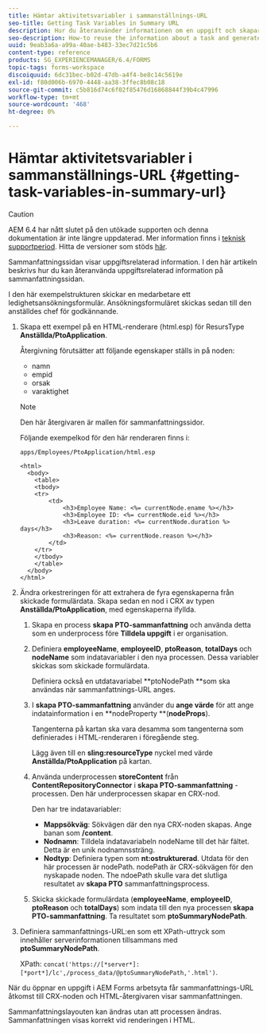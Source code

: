```yaml
---
title: Hämtar aktivitetsvariabler i sammanställnings-URL
seo-title: Getting Task Variables in Summary URL
description: Hur du återanvänder informationen om en uppgift och skapar en sammanfattande URL för att sammanfatta eller beskriva en uppgift.
seo-description: How-to reuse the information about a task and generate a Summary URL to summarize or describe a task.
uuid: 9eab3a6a-a99a-40ae-b483-33ec7d21c5b6
content-type: reference
products: SG_EXPERIENCEMANAGER/6.4/FORMS
topic-tags: forms-workspace
discoiquuid: 6dc31bec-b02d-47db-a4f4-be8c14c5619e
exl-id: f80d006b-6970-4448-aa38-3ffec8b08c18
source-git-commit: c5b816d74c6f02f85476d16868844f39b4c47996
workflow-type: tm+mt
source-wordcount: '468'
ht-degree: 0%

---
```


# Hämtar aktivitetsvariabler i sammanställnings-URL {#getting-task-variables-in-summary-url}

>[!CAUTION]
>
>AEM 6.4 har nått slutet på den utökade supporten och denna dokumentation är inte längre uppdaterad. Mer information finns i [teknisk supportperiod](https://helpx.adobe.com/support/programs/eol-matrix.html). Hitta de versioner som stöds [här](https://experienceleague.adobe.com/docs/).

Sammanfattningssidan visar uppgiftsrelaterad information. I den här artikeln beskrivs hur du kan återanvända uppgiftsrelaterad information på sammanfattningssidan.

I den här exempelstrukturen skickar en medarbetare ett ledighetsansökningsformulär. Ansökningsformuläret skickas sedan till den anställdes chef för godkännande.

1. Skapa ett exempel på en HTML-renderare (html.esp) för ResursType **Anställda/PtoApplication**.

   Återgivning förutsätter att följande egenskaper ställs in på noden:

   * namn
   * empid
   * orsak
   * varaktighet

   >[!NOTE]
   >
   >Den här återgivaren är mallen för sammanfattningssidor.

   Följande exempelkod för den här renderaren finns i:

   `apps/Employees/PtoApplication/html.esp`

   ```
   <html>
     <body>
       <table>
       <tbody>
       <tr>
           <td>
               <h3>Employee Name: <%= currentNode.ename %></h3>
               <h3>Employee ID: <%= currentNode.eid %></h3>
               <h3>Leave duration: <%= currentNode.duration %> days</h3>
               <h3>Reason: <%= currentNode.reason %></h3>
           </td>
       </tr>
       </tbody>
       </table>
     </body>
   </html>
   ```

1. Ändra orkestreringen för att extrahera de fyra egenskaperna från skickade formulärdata. Skapa sedan en nod i CRX av typen **Anställda/PtoApplication**, med egenskaperna ifyllda.

   1. Skapa en process **skapa PTO-sammanfattning** och använda detta som en underprocess före **Tilldela uppgift** i er organisation.
   1. Definiera **employeeName**, **employeeID**, **ptoReason**, **totalDays** och **nodeName** som indatavariabler i den nya processen. Dessa variabler skickas som skickade formulärdata.

      Definiera också en utdatavariabel **ptoNodePath **som ska användas när sammanfattnings-URL anges.

   1. I **skapa PTO-sammanfattning** använder du **ange värde** för att ange indatainformation i en **nodeProperty **(**nodeProps**).

      Tangenterna på kartan ska vara desamma som tangenterna som definierades i HTML-renderaren i föregående steg.

      Lägg även till en **sling:resourceType** nyckel med värde **Anställda/PtoApplication** på kartan.

   1. Använda underprocessen **storeContent** från **ContentRepositoryConnector** i **skapa PTO-sammanfattning** -processen. Den här underprocessen skapar en CRX-nod.

      Den har tre indatavariabler:

      * **Mappsökväg**: Sökvägen där den nya CRX-noden skapas. Ange banan som **/content**.
      * **Nodnamn**: Tilldela indatavariabeln nodeName till det här fältet. Detta är en unik nodnamnssträng.
      * **Nodtyp**: Definiera typen som **nt:ostrukturerad**. Utdata för den här processen är nodePath. nodePath är CRX-sökvägen för den nyskapade noden. The ndoePath skulle vara det slutliga resultatet av **skapa PTO** sammanfattningsprocess.
   1. Skicka skickade formulärdata (**employeeName**, **employeeID**, **ptoReason** och **totalDays**) som indata till den nya processen **skapa PTO-sammanfattning**. Ta resultatet som **ptoSummaryNodePath**.


1. Definiera sammanfattnings-URL:en som ett XPath-uttryck som innehåller serverinformationen tillsammans med **ptoSummaryNodePath**.

   XPath: `concat('https://[*server*]:[*port*]/lc',/process_data/@ptoSummaryNodePath,'.html')`.

När du öppnar en uppgift i AEM Forms arbetsyta får sammanfattnings-URL åtkomst till CRX-noden och HTML-återgivaren visar sammanfattningen.

Sammanfattningslayouten kan ändras utan att processen ändras. Sammanfattningen visas korrekt vid renderingen i HTML.
